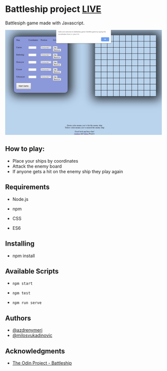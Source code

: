 # Battleship project [LIVE](https://battleship-milos.herokuapp.com/) 

Battlesiph game made with Javascript.

![Alt text](/src/stylesheets/ss.jpg)

## How to play:
* Place your ships by coordinates
* Attack the enemy board
* If anyone gets a hit on the enemy ship they play again

## Requirements

- Node.js

- npm

- CSS

- ES6

## Installing

- npm install

## Available Scripts

- `npm start`

- `npm test`

- `npm run serve`

## Authors

* [@azdrenymeri](https://github.com/azdrenymeri) 
* [@milosvukadinovic](https://github.com/milosvukadinovic)

## Acknowledgments

* [The Odin Project - Battleship](https://www.theodinproject.com/courses/javascript/lessons/battleship)
